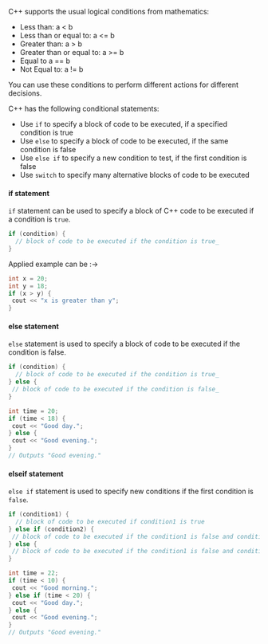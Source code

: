 C++ supports the usual logical conditions from mathematics:

-   Less than: a < b
-   Less than or equal to: a <= b
-   Greater than: a > b
-   Greater than or equal to: a >= b
-   Equal to a == b
-   Not Equal to: a != b

You can use these conditions to perform different actions for different decisions.

C++ has the following conditional statements:

-   Use `if` to specify a block of code to be executed, if a specified condition is true
-   Use `else` to specify a block of code to be executed, if the same condition is false
-   Use `else if` to specify a new condition to test, if the first condition is false
-   Use `switch` to specify many alternative blocks of code to be executed


#### if statement

`if` statement can be used to specify a block of C++ code to be executed if a condition is `true`.

```cpp
if (condition) {  
  // block of code to be executed if the condition is true_  
}
```
Applied example can be :->
```cpp
int x = 20;  
int y = 18;  
if (x > y) {  
 cout << "x is greater than y";  
}
```

#### else statement

`else` statement is used to specify a block of code to be executed if the condition is false.

```cpp
if (condition) {  
  // block of code to be executed if the condition is true_  
} else {  
 // block of code to be executed if the condition is false_  
}
```

```cpp
int time = 20;  
if (time < 18) {  
 cout << "Good day.";  
} else {  
 cout << "Good evening.";  
}  
// Outputs "Good evening."
```

#### elseif statement

`else if` statement is used to specify new conditions if the first condition is `false`.

```cpp
if (condition1) {  
  // block of code to be executed if condition1 is true 
} else if (condition2) {  
 // block of code to be executed if the condition1 is false and condition2 is true.  
} else {  
 // block of code to be executed if the condition1 is false and condition2 is false
}
```

```cpp
int time = 22;  
if (time < 10) {  
 cout << "Good morning.";  
} else if (time < 20) {  
 cout << "Good day.";  
} else {  
 cout << "Good evening.";  
}  
// Outputs "Good evening."
```